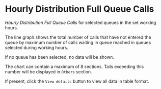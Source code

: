# Hourly Distribution Full Queue Calls

*Hourly Distribution Full Queue Calls* for selected queues
in the set working hours.

The line graph shows the total number of calls that have not 
entered the queue by maximum number of calls waiting in queue 
reached in queues selected during working hours.

If no queue has been selected, no data will be shown.

The chart can contain a maximum of 8 sections. Tails exceeding 
this number will be displayed in ``Others`` section.

If present, click the ``View details`` button to view
all data in table format.
